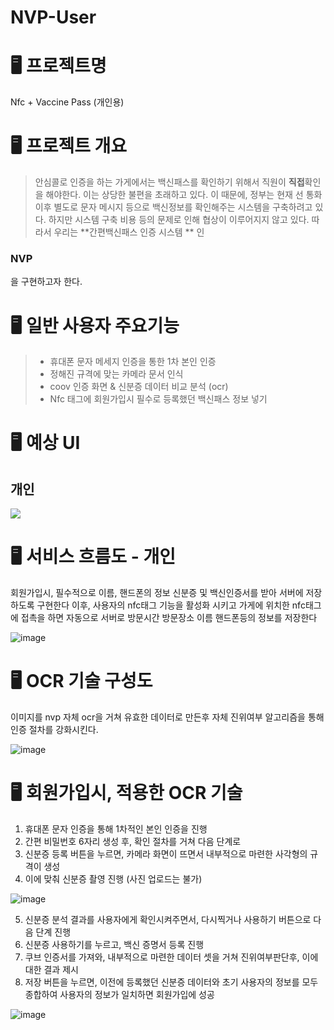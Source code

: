 # NVP-User

# 🖥  프로젝트명 
Nfc + Vaccine Pass (개인용)

# 🖥 프로젝트 개요
> 안심콜로 인증을 하는 가게에서는 백신패스를 확인하기 위해서 직원이 **직접**확인을 해야한다.
이는 상당한 불편을 초래하고 있다.  이 때문에, 정부는 현재 선 통화 이후 별도로 문자 메시지 등으로 백신정보를 확인해주는 시스템을 구축하려고 있다. 하지만 시스템 구축 비용 등의 문제로 인해 협상이 이루어지지 않고 있다. 
  따라서 우리는 **간편백신패스 인증 시스템 ** 인
  ### NVP
  을 구현하고자 한다.
  
  # 🖥 일반 사용자 주요기능
 > - 휴대폰 문자 메세지 인증을 통한 1차 본인 인증
 > - 정해진 규격에 맞는 카메라 문서 인식 
 > - coov 인증 화면 & 신분증 데이터 비교 분석 (ocr)
 > - Nfc 태그에 회원가입시 필수로 등록했던 백신패스 정보 넣기
 
 
  # 🖥 예상 UI 
  ## 개인
![](https://images.velog.io/images/seohee0112/post/4984800a-9356-42f4-8ee5-6fad1c6ba077/image.png)


# 🖥 서비스 흐름도 - 개인
회원가입시, 필수적으로 이름, 핸드폰의 정보 신분증 및 백신인증서를 받아 서버에 저장하도록 구현한다
이후, 사용자의 nfc태그 기능을 활성화 시키고 가게에 위치한 nfc태그에 접촉을 하면 자동으로 서버로 방문시간 방문장소 이름 핸드폰등의 정보를 저장한다

![image](https://user-images.githubusercontent.com/79238676/149600010-12b3054e-bd37-4c7f-90ee-788c35b823a6.png)


# 🖥 OCR 기술 구성도
이미지를 nvp 자체 ocr을 거쳐 유효한 데이터로 만든후 자체 진위여부 알고리즘을 통해 인증 절차를 강화시킨다.

![image](https://user-images.githubusercontent.com/79238676/149599615-8743bd27-f029-4fe4-bc52-d50c4c90abd2.png)

# 🖥 회원가입시, 적용한 OCR 기술 

1. 휴대폰 문자 인증을 통해 1차적인 본인 인증을 진행
2. 간편 비밀번호 6자리 생성 후, 확인 절차를 거쳐 다음 단계로
3. 신분증 등록 버튼을 누르면, 카메라 화면이 뜨면서 내부적으로 마련한 사각형의 규격이 생성
4. 이에 맞춰 신분증 촬영 진행 (사진 업로드는 불가)

![image](https://user-images.githubusercontent.com/79238676/149599217-c9c413e5-a042-455c-bff4-0e70f7b68ae3.png)

5. 신분증 분석 결과를 사용자에게 확인시켜주면서, 다시찍거나 사용하기 버튼으로 다음 단계 진행
6. 신분증 사용하기를 누르고, 백신 증명서 등록 진행
7. 쿠브 인증서를 가져와, 내부적으로 마련한 데이터 셋을 거쳐 진위여부판단후, 이에대한 결과 제시
8. 저장 버튼을 누르면, 이전에 등록했던 신분증 데이터와 초기 사용자의 정보를 모두 종합하여 사용자의 정보가 일치하면 회원가입에 성공

![image](https://user-images.githubusercontent.com/79238676/149599232-9da4996b-2463-4d07-b13c-651cd8cda5f5.png)
